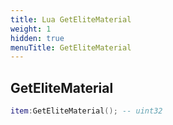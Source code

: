```yaml
---
title: Lua GetEliteMaterial
weight: 1
hidden: true
menuTitle: GetEliteMaterial
---
```

## GetEliteMaterial
```lua
item:GetEliteMaterial(); -- uint32
```